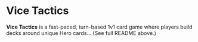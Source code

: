 # Vice Tactics

**Vice Tactics** is a fast-paced, turn-based 1v1 card game where players build decks around unique Hero cards...
(See full README above.)
